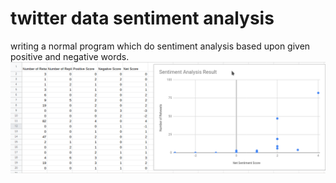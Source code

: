 # twitter data sentiment analysis

writing a normal program which do sentiment analysis based upon  given positive and negative words.
![sentiment-analysis](./scatter-chart.png)

